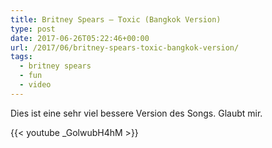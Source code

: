 ```yaml
---
title: Britney Spears – Toxic (Bangkok Version)
type: post
date: 2017-06-26T05:22:46+00:00
url: /2017/06/britney-spears-toxic-bangkok-version/
tags:
  - britney spears
  - fun
  - video
---
```

Dies ist eine sehr viel bessere Version des Songs. Glaubt mir.

{{< youtube _GolwubH4hM >}}
